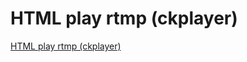 # HTML play rtmp (ckplayer)
[HTML play rtmp (ckplayer)](https://aiwithcloud.com/2022/09/15/html_play_rtmp_ckplayer/)